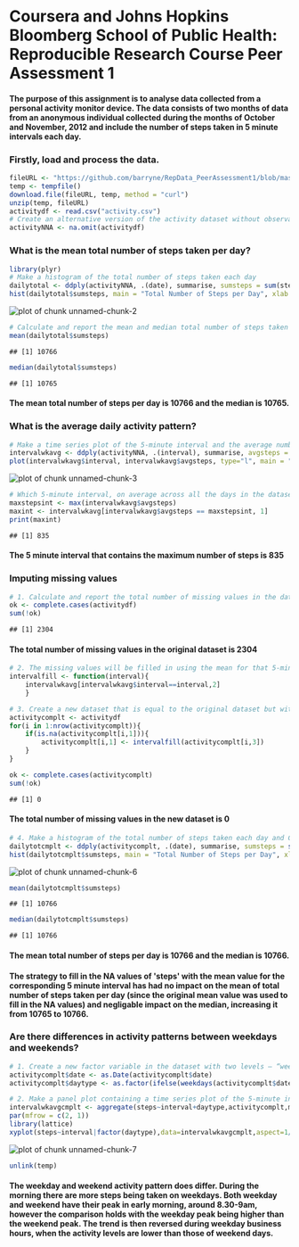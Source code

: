 Coursera and Johns Hopkins Bloomberg School of Public Health:
Reproducible Research Course
Peer Assessment 1
========================================================

#### The purpose of this assignment is to analyse data collected from a personal activity monitor device. The data consists of two months of data from an anonymous individual collected during the months of October and November, 2012 and include the number of steps taken in 5 minute intervals each day.

### Firstly, load and process the data.


```r
fileURL <- "https://github.com/barryne/RepData_PeerAssessment1/blob/master/activity.zip?raw=true"
temp <- tempfile()
download.file(fileURL, temp, method = "curl")
unzip(temp, fileURL)
activitydf <- read.csv("activity.csv")
# Create an alternative version of the activity dataset without observations that include missing values
activityNNA <- na.omit(activitydf)
```

### What is the mean total number of steps taken per day?

```r
library(plyr)
# Make a histogram of the total number of steps taken each day
dailytotal <- ddply(activityNNA, .(date), summarise, sumsteps = sum(steps))
hist(dailytotal$sumsteps, main = "Total Number of Steps per Day", xlab = "steps per day")
```

![plot of chunk unnamed-chunk-2](figure/unnamed-chunk-2.png) 

```r
# Calculate and report the mean and median total number of steps taken per day
mean(dailytotal$sumsteps)
```

```
## [1] 10766
```

```r
median(dailytotal$sumsteps)
```

```
## [1] 10765
```
#### The mean total number of steps per day is 10766 and the median is 10765. 

### What is the average daily activity pattern?


```r
# Make a time series plot of the 5-minute interval and the average number of steps taken, averaged across all days
intervalwkavg <- ddply(activityNNA, .(interval), summarise, avgsteps = mean(steps))
plot(intervalwkavg$interval, intervalwkavg$avgsteps, type="l", main = "Average number of steps taken by interval", xlab="5-minute interval", ylab="average steps")
```

![plot of chunk unnamed-chunk-3](figure/unnamed-chunk-3.png) 

```r
# Which 5-minute interval, on average across all the days in the dataset, contains the maximum number of steps?
maxstepsint <- max(intervalwkavg$avgsteps)
maxint <- intervalwkavg[intervalwkavg$avgsteps == maxstepsint, 1]
print(maxint)
```

```
## [1] 835
```

#### The 5 minute interval that contains the maximum number of steps is 835


### Imputing missing values


```r
# 1. Calculate and report the total number of missing values in the dataset (i.e. the total number of rows with NAs)
ok <- complete.cases(activitydf)
sum(!ok)
```

```
## [1] 2304
```
#### The total number of missing values in the original dataset is 2304


```r
# 2. The missing values will be filled in using the mean for that 5-minute interval
intervalfill <- function(interval){
    intervalwkavg[intervalwkavg$interval==interval,2]
    }

# 3. Create a new dataset that is equal to the original dataset but with the missing data filled in.
activitycomplt <- activitydf
for(i in 1:nrow(activitycomplt)){
    if(is.na(activitycomplt[i,1])){
        activitycomplt[i,1] <- intervalfill(activitycomplt[i,3])
    }
} 

ok <- complete.cases(activitycomplt)
sum(!ok)
```

```
## [1] 0
```
#### The total number of missing values in the new dataset is 0


```r
# 4. Make a histogram of the total number of steps taken each day and Calculate and report the mean and median total number of steps taken per day. 
dailytotcmplt <- ddply(activitycomplt, .(date), summarise, sumsteps = sum(steps))
hist(dailytotcmplt$sumsteps, main = "Total Number of Steps per Day", xlab = "steps per day")
```

![plot of chunk unnamed-chunk-6](figure/unnamed-chunk-6.png) 

```r
mean(dailytotcmplt$sumsteps)
```

```
## [1] 10766
```

```r
median(dailytotcmplt$sumsteps)
```

```
## [1] 10766
```
#### The mean total number of steps per day is 10766 and the median is 10766. 
#### The strategy to fill in the NA values of 'steps' with the mean value for the corresponding 5 minute interval has had no impact on the mean of total number of steps taken per day (since the original mean value was used to fill in the NA values) and negligable impact on the median, increasing it from 10765 to 10766. 


### Are there differences in activity patterns between weekdays and weekends?


```r
# 1. Create a new factor variable in the dataset with two levels – “weekday” and “weekend” 
activitycomplt$date <- as.Date(activitycomplt$date)
activitycomplt$daytype <- as.factor(ifelse(weekdays(activitycomplt$date)%in% c("Saturday", "Sunday"), "Weekend", "Weekday"))

# 2. Make a panel plot containing a time series plot of the 5-minute interval and the average number of steps taken, averaged across all weekday days or weekend days. 
intervalwkavgcmplt <- aggregate(steps~interval+daytype,activitycomplt,mean)
par(mfrow = c(2, 1))
library(lattice)
xyplot(steps~interval|factor(daytype),data=intervalwkavgcmplt,aspect=1/2,type="l", main = "Average number of steps taken by interval by Weekend or Weekday", xlab="5-minute interval", ylab="average steps")
```

![plot of chunk unnamed-chunk-7](figure/unnamed-chunk-7.png) 

```r
unlink(temp)
```
#### The weekday and weekend activity pattern does differ. During the morning there are  more steps being taken on weekdays. Both weekday and weekend have their peak in early morning, around 8.30-9am, however the comparison holds with the weekday peak being higher than the weekend peak. The trend is then reversed during weekday business hours, when the activity levels are lower than those of weekend days.
